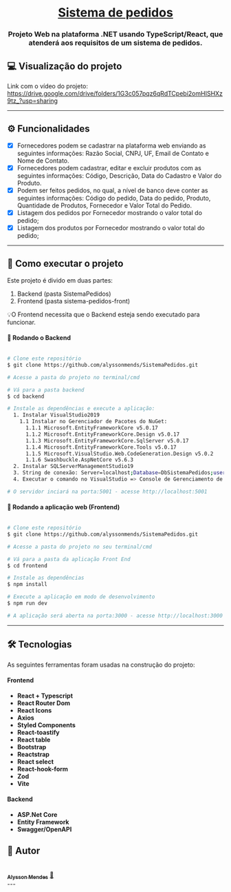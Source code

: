 

<h1 align="center">
     <a href="#" alt="site do ecoleta"> Sistema de pedidos </a>
</h1>

<h3 align="center">
    Projeto Web na plataforma .NET usando TypeScript/React, que atenderá aos requisitos de um sistema de pedidos.
</h3>

## 💻 Visualização do projeto

Link com o vídeo do projeto: https://drive.google.com/drive/folders/1G3c057pqz6qRdTCpebi2omHISHXz9tz_?usp=sharing

---

## ⚙️ Funcionalidades

- [x] Fornecedores podem se cadastrar na plataforma web enviando as seguintes informações: Razão Social, CNPJ, UF, Email de Contato e Nome de Contato.
- [x] Fornecedores podem cadastrar, editar e excluir produtos com as seguintes informações: Código, Descrição, Data do Cadastro e Valor do Produto.
- [x] Podem ser feitos pedidos, no qual, a nível de banco deve conter as seguintes informações: Código do pedido, Data do pedido, Produto, Quantidade de Produtos, Fornecedor e Valor Total do Pedido.
- [x] Listagem dos pedidos por Fornecedor mostrando o valor total do pedido;
- [x] Listagem dos produtos por Fornecedor mostrando o valor total do pedido;
---

## 🚀 Como executar o projeto

Este projeto é divido em duas partes:
1. Backend (pasta SistemaPedidos) 
2. Frontend (pasta sistema-pedidos-front)

💡O Frontend necessita que o Backend esteja sendo executado para funcionar.

#### 🎲 Rodando o Backend 

```bash

# Clone este repositório
$ git clone https://github.com/alyssonmends/SistemaPedidos.git

# Acesse a pasta do projeto no terminal/cmd

# Vá para a pasta backend
$ cd backend

# Instale as dependências e execute a aplicação:
  1. Instalar VisualStudio2019
    1.1 Instalar no Gerenciador de Pacotes do NuGet:
      1.1.1 Microsoft.EntityFrameworkCore v5.0.17
      1.1.2 Microsoft.EntityFrameworkCore.Design v5.0.17
      1.1.3 Microsoft.EntityFrameworkCore.SqlServer v5.0.17
      1.1.4 Microsoft.EntityFrameworkCore.Tools v5.0.17
      1.1.5 Microsoft.VisualStudio.Web.CodeGeneration.Design v5.0.2
      1.1.6 Swashbuckle.AspNetCore v5.6.3
  2. Instalar SQLServerManagementStudio19
  3. String de conexão: Server=localhost;Database=DbSistemaPedidos;user=adm;password=123
  4. Executar o comando no VisualStudio => Console de Gerenciamento de Pacotes, para conectar no banco: Update-Database -Context SistemaPedidosContext

# O servidor inciará na porta:5001 - acesse http://localhost:5001 

```

#### 🧭 Rodando a aplicação web (Frontend)

```bash

# Clone este repositório
$ git clone https://github.com/alyssonmends/SistemaPedidos.git

# Acesse a pasta do projeto no seu terminal/cmd

# Vá para a pasta da aplicação Front End
$ cd frontend

# Instale as dependências
$ npm install

# Execute a aplicação em modo de desenvolvimento
$ npm run dev

# A aplicação será aberta na porta:3000 - acesse http://localhost:3000

```

---

## 🛠 Tecnologias

As seguintes ferramentas foram usadas na construção do projeto:

#### **Frontend**  
-   **React + Typescript**
-   **React Router Dom**
-   **React Icons**
-   **Axios**
-   **Styled Components**
-   **React-toastify**
-   **React table**
-   **Bootstrap**
-   **Reactstrap**
-   **React select**
-   **React-hook-form**
-   **Zod**
-   **Vite**   

#### **Backend**  
-   **ASP.Net Core**
-   **Entity Framework**
-   **Swagger/OpenAPI**


## 🦸 Autor

<a href="https://alysson.dev.br">
 <br />
 <sub><b>Alysson Mendes</b></sub></a> <a href="https://alysson.dev.br" title="Portfolio">🚀</a>
 <br />
---
